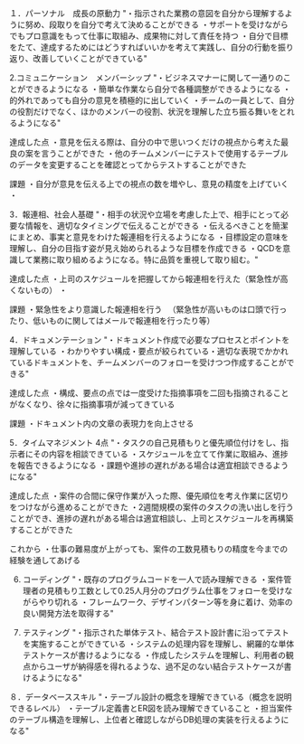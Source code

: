 １．パーソナル　成長の原動力
"・指示された業務の意図を自分から理解するように努め、段取りを自分で考えて決めることができる
・サポートを受けながらでもプロ意識をもって仕事に取組み、成果物に対して責任を持つ
・自分で目標をたて、達成するためにはどうすればいいかを考えて実践し、自分の行動を振り返り、改善していくことができている"

2.コミュニケーション　メンバーシップ
"・ビジネスマナーに関して一通りのことができるようになる
・簡単な作業なら自分で各種調整ができるようになる
・的外れであっても自分の意見を積極的に出していく
・チームの一員として、自分の役割だけでなく、ほかのメンバーの役割、状況を理解した立ち振る舞いをとれるようになる"

達成した点
・意見を伝える際は、自分の中で思いつくだけの視点から考えた最良の案を言うことができた
・他のチームメンバーにテストで使用するテーブルのデータを変更することを確認とってからテストすることができた

課題
・自分が意見を伝える上での視点の数を増やし、意見の精度を上げていく
・

3．報連相、社会人基礎
"・相手の状況や立場を考慮した上で、相手にとって必要な情報を、適切なタイミングで伝えることができる
・伝えるべきことを簡潔にまとめ、事実と意見をわけた報連相を行えるようになる
・目標設定の意味を理解し、自分の目指す姿が見え始められるような目標を作成できる
・QCDを意識して業務に取り組めるようになる。特に品質を重視して取り組む。"

達成した点
・上司のスケジュールを把握してから報連相を行えた（緊急性が高くないもの）
・

課題
・緊急性をより意識した報連相を行う
　（緊急性が高いものは口頭で行ったり、低いものに関してはメールで報連相を行ったり等）

4．ドキュメンテーション
"・ドキュメント作成で必要なプロセスとポイントを理解している
・わかりやすい構成・要点が絞られている・適切な表現でかかれているドキュメントを、チームメンバーのフォローを受けつつ作成することができる"

達成した点
・構成、要点の点では一度受けた指摘事項を二回も指摘されることがなくなり、徐々に指摘事項が減ってきている

課題
・ドキュメント内の文章の表現力を向上させる

5．タイムマネジメント    4点
"・タスクの自己見積もりと優先順位付けをし、指示者にその内容を相談できている
・スケジュールを立てて作業に取組み、進捗を報告できるようになる
・課題や進捗の遅れがある場合は適宜相談できるようになる"

達成した点
・案件の合間に保守作業が入った際、優先順位を考え作業に区切りをつけながら進めることができた
・2週間規模の案件のタスクの洗い出しを行うことができ、進捗の遅れがある場合は適宜相談し、上司とスケジュールを再構築することができた

これから
・仕事の難易度が上がっても、案件の工数見積もりの精度を今までの経験を通してあげる


6. コーディング
"・既存のプログラムコードを一人で読み理解できる
・案件管理者の見積もり工数として0.25人月分のプログラム仕事をフォローを受けながらやり切れる
・フレームワーク、デザインパターン等を身に着け、効率の良い開発方法を取得する"

7. テスティング
"・指示された単体テスト、結合テスト設計書に沿ってテストを実施することができている
・システムの処理内容を理解し、網羅的な単体テストケースが書けるようになる
・作成したシステムを理解し、利用者の観点からユーザが納得感を得れるような、過不足のない結合テストケースが書けるようになる"

８．データベーススキル
"・テーブル設計の概念を理解できている（概念を説明できるレベル）
・テーブル定義書とER図を読み理解できていること
・担当案件のテーブル構造を理解し、上位者と確認しながらDB処理の実装を行えるようになる"
